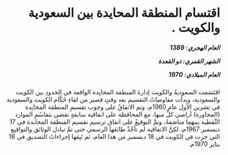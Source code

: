 <h1 dir="rtl">اقتسام المنطقة المحايدة بين السعودية والكويت .</h1>

<h5 dir="rtl">العام الهجري:  1389

الشهر القمري: ذو القعدة

العام الميلادي: 1970</h5>

<p dir="rtl">اقتَسَمت السعوديةُ والكويت إدارةَ المنطقة المحايِدة الواقعة في الحدودِ بين الكويت والسعودية، وبدأت مفاوضاتُ التقسيم بعد وقتٍ قصير من لقاءِ حُكَّام الكويت والسعودية في تشرين الأول عام 1960م، وتم الاتفاقُ على وجوب تقسيمِ المنطقة المحايِدة (المجاورة) أراضي كلٍّ منها، مع المحافظة على اتفاقية سابقةٍ تقضي بتقاسُمِ الموارد النِّفطية بينهما مناصَفةً، وتمَّ التوقيعُ على اتفاق ترسيم تقسيم المنطقة المحايدة في 17 ديسمبر 1967م، لكِنَّ الاتفاقية لم تأخُذْ طابَعَها الرسمي حتى تمَّ تبادل الوثائق والتواقيع التي جرت في الكويت في 18 ديسمبر من هذا العام، ثم تَبِعَها إجراءاتُ التصديق في 18 يناير 1970م.</p></br>
